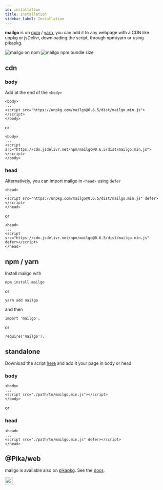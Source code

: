 ```yaml
---
id: installation
title: Installation
sidebar_label: Installation
---
```


**mailgo** is on <a href="https://www.npmjs.com/package/mailgo">npm</a> / <a href="https://yarnpkg.com/en/package/mailgo">yarn</a>, you can add it to any webpage with a CDN like unpkg or jsDelivr, downloading the script, through npm/yarn or using pikapkg.

<img class="img-left" alt="mailgo on npm" src="https://img.shields.io/npm/v/mailgo.svg?color=%23bb342f&style=flat-square" />

<img class="img-left" alt="mailgo npm bundle size" src="https://img.shields.io/bundlephobia/minzip/mailgo.svg?color=%23477998&style=flat-square" />

## cdn

### body

Add at the end of the `<body>`

```
<body>
...
<script src="https://unpkg.com/mailgo@0.6.5/dist/mailgo.min.js"></script>
</body>
```

or

```
<body>
...
<script src="https://cdn.jsdelivr.net/npm/mailgo@0.6.5/dist/mailgo.min.js"></script>
</body>
```

### head

Alternatively, you can import mailgo in `<head>` using `defer`

```
<head>
...
<script src="https://unpkg.com/mailgo@0.6.5/dist/mailgo.min.js" defer></script>
</head>
```

or

```
<head>
...
<script src="https://cdn.jsdelivr.net/npm/mailgo@0.6.5/dist/mailgo.min.js" defer></script>
</head>
```

## npm / yarn

Install mailgo with

```
npm install mailgo
```

or

```
yarn add mailgo
```

and then

```
import 'mailgo';
```

or

```
require('mailgo');
```

## standalone

Download the script <a href="https://unpkg.com/mailgo@0.6.5/dist/mailgo.min.js">here</a> and add it your page in body or head

### body

```
<body>
...
<script src="./path/to/mailgo.min.js"></script>
</body>
```

or

### head

```
<head>
...
<script src="./path/to/mailgo.min.js" defer></script>
</head>
```

## @Pika/web

mailgo is available also on <a href="https://www.pikapkg.com/packages/?q=mailgo" target="_blank">pikapkg</a>. See the <a href="https://github.com/pikapkg/web">docs</a>.

<img class="img-left" src="https://www.pikapkg.com/static/img/logo3.png" height="25px">
